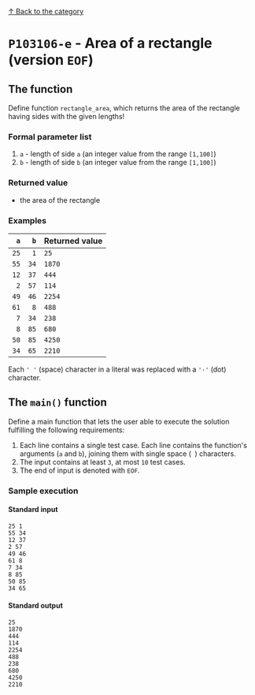 [↑ Back to the category](./README.md)

# `P103106-e` - Area of a rectangle (version `EOF`)

## The function

Define function `rectangle_area`, which returns the area of the rectangle having sides with the given lengths!


### Formal parameter list

1. `a` - length of side `a` (an integer value from the range `[1,100]`)
2. `b` - length of side `b` (an integer value from the range `[1,100]`)

### Returned value

* the area of the rectangle

### Examples

| `a` | `b` | Returned value | 
| ---: | ---: | :-- | 
| `25` | `1` | `25` | 
| `55` | `34` | `1870` | 
| `12` | `37` | `444` | 
| `2` | `57` | `114` | 
| `49` | `46` | `2254` | 
| `61` | `8` | `488` | 
| `7` | `34` | `238` | 
| `8` | `85` | `680` | 
| `50` | `85` | `4250` | 
| `34` | `65` | `2210` | 

Each `' '` (space) character in a literal was replaced with a  `'·'` (dot) character.

## The `main()` function

Define a main function that lets the user able to execute the solution fulfilling the following requirements:

1. Each line contains a single test case. Each line contains the function's arguments (`a` and `b`), joining them with single space (` `) characters.
1. The input contains at least `3`, at most `10` test cases.
1. The end of input is denoted with `EOF`.

### Sample execution

#### Standard input

```
25 1
55 34
12 37
2 57
49 46
61 8
7 34
8 85
50 85
34 65
```

#### Standard output

```
25
1870
444
114
2254
488
238
680
4250
2210
```